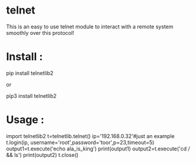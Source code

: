 # telnet
This is an easy to use telnet module to interact with a remote system smoothly over this protocol!

# Install :

pip install telnetlib2

or

pip3 install telnetlib2

# Usage :

import telnetlib2
t=telnetlib.telnet()
ip='192.168.0.32'#just an example
t.login(ip, username='root',password='toor',p=23,timeout=5)
output1=t.execute('echo ala_is_king')
print(output1)
output2=t.execute('cd / && ls')
print(output2)
t.close()
